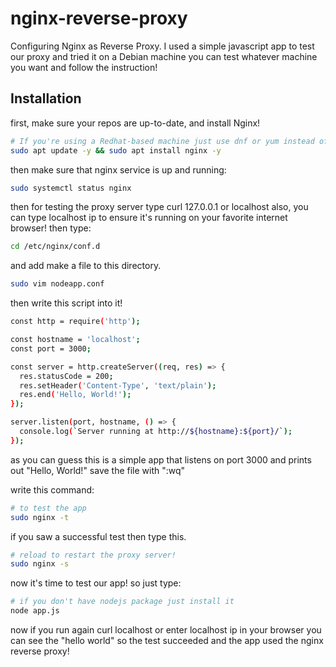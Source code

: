 # nginx-reverse-proxy

Configuring Nginx as Reverse Proxy.
I used a simple javascript app to test our proxy and tried it on a Debian machine you can test whatever machine you want and follow the instruction!

## Installation

first, make sure your repos are up-to-date, and install Nginx!

```bash
# If you're using a Redhat-based machine just use dnf or yum instead of apt
sudo apt update -y && sudo apt install nginx -y
```
then make sure that nginx service is up and running:
```bash
sudo systemctl status nginx
```
then for testing the proxy server type curl 127.0.0.1 or localhost
also, you can type localhost ip to ensure it's running on your favorite internet browser!
then type:
```bash
cd /etc/nginx/conf.d
```
and add make a file to this directory.
```bash
sudo vim nodeapp.conf

```
then write this script into it!
```bash
const http = require('http');

const hostname = 'localhost';
const port = 3000;

const server = http.createServer((req, res) => {
  res.statusCode = 200;
  res.setHeader('Content-Type', 'text/plain');
  res.end('Hello, World!');
});

server.listen(port, hostname, () => {
  console.log(`Server running at http://${hostname}:${port}/`);
});
```
as you can guess this is a simple app that listens on port 3000 and prints out "Hello, World!"
save the file with ":wq"
 
write this command:
```bash
# to test the app
sudo nginx -t
```
if you saw a successful test then type this.
```bash
# reload to restart the proxy server!
sudo nginx -s
```
now it's time to test our app! so just type:
```bash
# if you don't have nodejs package just install it
node app.js
```
now if you run again curl localhost
or enter localhost ip in your browser you can see the "hello world"
so the test succeeded and the app used the nginx reverse proxy!
